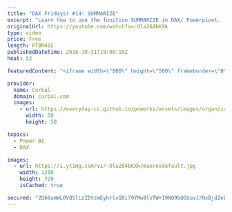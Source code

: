 ```yaml
---
title: "DAX Fridays! #14: SUMMARIZE"
excerpt: "Learn how to use the function SUMMARIZE in DAX/ Powerpivot.  The function SUMMARIZE can return a summary of sales grouped around the calendar year and the product category name, this result table allows you to do analysis over the reseller sales by year and product category.  Source:https://msdn.microsoft.com/en-us/library/gg492171.aspx"
originalUrl: https://youtube.com/watch?v=-Ola264bKXk
type: video
price: Free
length: PT8M45S
publishedDateTime: 2016-10-31T19:00:10Z
heat: 52

featuredContent: "<iframe width=\"800\" height=\"500\" frameborder=\"0\" src=\"https://www.youtube.com/embed/-Ola264bKXk\" allow=\"accelerometer; autoplay; encrypted-media; gyroscope; picture-in-picture\" allowfullscreen></iframe>"

provider:
  name: Curbal
  domain: curbal.com
  images:
    - url: https://everyday-cc.github.io/powerbi/assets/images/organizations/curbal.com-50x50.jpg
      width: 50
      height: 50

topics:
  - Power BI
  - DAX

images:
  - url: https://i.ytimg.com/vi/-Ola264bKXk/maxresdefault.jpg
    width: 1280
    height: 720
    isCached: true

secured: "ZQ66umWL0VQSlLzZDtsmEyhrlxQ8i79YMw8lsTW+19NQ9bUGUuvJ/NxBjdZebSRrak+PxB3lsEebPHc+jJgzakGUIuWaXLrqE+6e3gfWbyx41KamqKxIOQSEF8IHI6vlUOvmsvHUYhXvrcm07zA98G6zZ042eW2Q1Ugz8NjviuY5VidC6uMuW7GulVssMwuqzomvAT7IxZZWtF7gsG7eAQlLA9OohWVVGNtqVmKPd2XTTmxMK8pIkLrQODpJPyMRCz8YSjzYm18xM8ruL1EygvhHufFAMeGu6h/COPLmpPStpHGFedCMOmqf/3veWSX4AhtEnK6i3pEsVq/sBRVw3h12a/dUFdT6tnvRmdma9LUuf5ia/jZddSFJ4MqfOln6so5i55idyitad4aX+PYAajek8YGEBmzO4bGfJ7ruraA=;A55MWVi/PleUcA8kyWRixQ=="
---
```


